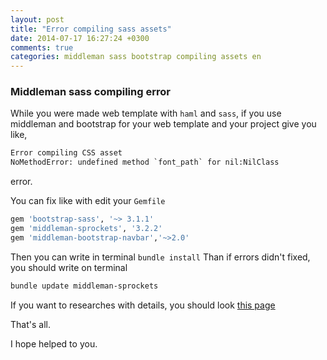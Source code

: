 ```yaml
---
layout: post
title: "Error compiling sass assets"
date: 2014-07-17 16:27:24 +0300
comments: true
categories: middleman sass bootstrap compiling assets en
---
```


### Middleman sass compiling error

While you were made web template with `haml` and `sass`, if you use middleman and bootstrap for your web template and your project give you like,

```sass
Error compiling CSS asset
NoMethodError: undefined method `font_path` for nil:NilClass
```
error.

<!-- more -->

You can fix like with edit your `Gemfile`

```ruby
gem 'bootstrap-sass', '~> 3.1.1'
gem 'middleman-sprockets', '3.2.2'
gem 'middleman-bootstrap-navbar','~>2.0'
```

Then you can write in terminal `bundle install`
Than if errors didn't fixed, you should write on terminal

```bash
bundle update middleman-sprockets
```

If you want to researches with details, you should look [this page](https://github.com/middleman/middleman/issues/1265)

That's all.

I hope helped to you.